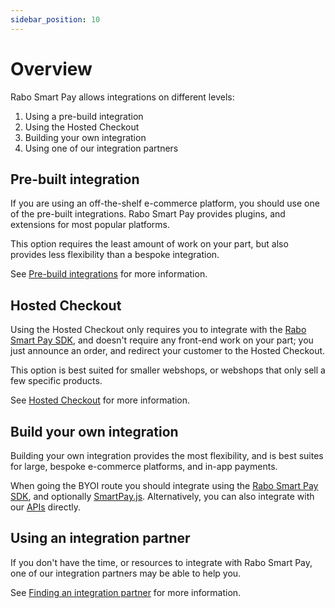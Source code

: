 ```yaml
---
sidebar_position: 10
---
```


# Overview

Rabo Smart Pay allows integrations on different levels:

1. Using a pre-build integration
2. Using the Hosted Checkout
3. Building your own integration
4. Using one of our integration partners

## Pre-built integration
If you are using an off-the-shelf e-commerce platform, you should use one of the pre-built integrations. Rabo Smart Pay
provides plugins, and extensions for most popular platforms.

This option requires the least amount of work on your part, but also provides less flexibility than a bespoke
integration.

See [Pre-build integrations](#) for more information.

## Hosted Checkout
Using the Hosted Checkout only requires you to integrate with the [Rabo Smart Pay SDK](#), and doesn't require any
front-end work on your part; you just announce an order, and redirect your customer to the Hosted Checkout.

This option is best suited for smaller webshops, or webshops that only sell a few specific products.

See [Hosted Checkout](./hosted-checkout.md) for more information.

## Build your own integration
Building your own integration provides the most flexibility, and is best suites for large, bespoke e-commerce platforms,
and in-app payments.

When going the BYOI route you should integrate using the [Rabo Smart Pay SDK](#), and optionally [SmartPay.js](#).
Alternatively, you can also integrate with our [APIs](../../developer-tools/api/openapi-specifications.md) directly.

## Using an integration partner
If you don't have the time, or resources to integrate with Rabo Smart Pay, one of our integration partners may be able
to help you.

See [Finding an integration partner](#) for more information.